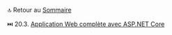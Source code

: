 🔝 Retour au [Sommaire](/SOMMAIRE.md)


⏭️ 20.3. [Application Web complète avec ASP.NET Core](/20-projets-pratiques/20-3-application-web-complete-avec-asp-dotnet-core.md)

